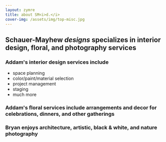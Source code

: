 ```yaml
---
layout: zymre
title: about SM<i>d.</i>
cover-img: /assets/img/top-misc.jpg
---
```


## **Schauer-Mayhew** *designs* specializes in interior design, floral, and photography services

### Addam's interior design services include<br>
- space planning
- color/paint/material selection
- project management
- staging
- much more

### Addam's floral services include arrangements and decor for celebrations, dinners, and other gatherings

### Bryan enjoys architecture, artistic, black & white, and nature photography

